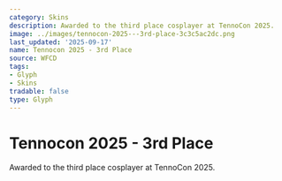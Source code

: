 ```yaml
---
category: Skins
description: Awarded to the third place cosplayer at TennoCon 2025.
image: ../images/tennocon-2025---3rd-place-3c3c5ac2dc.png
last_updated: '2025-09-17'
name: Tennocon 2025 - 3rd Place
source: WFCD
tags:
- Glyph
- Skins
tradable: false
type: Glyph
---
```


# Tennocon 2025 - 3rd Place

Awarded to the third place cosplayer at TennoCon 2025.


